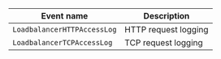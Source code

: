 Event name | Description
--- | ---
`LoadbalancerHTTPAccessLog` | HTTP request logging
`LoadbalancerTCPAccessLog` | TCP request logging